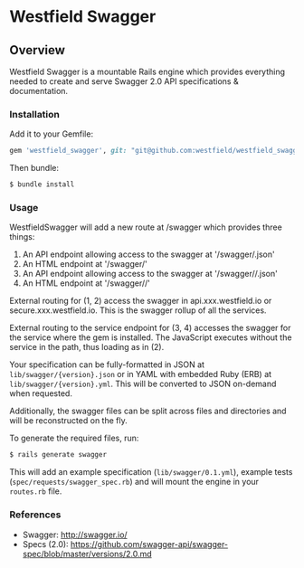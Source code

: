 # Westfield Swagger

## Overview

Westfield Swagger is a mountable Rails engine which provides everything needed to create and serve Swagger 2.0 API specifications & documentation.

### Installation
Add it to your Gemfile:
```ruby
gem 'westfield_swagger', git: "git@github.com:westfield/westfield_swagger.git"
```

Then bundle:

```bash
$ bundle install
```

### Usage

WestfieldSwagger will add a new route at /swagger which provides three things:

1. An API endpoint allowing access to the swagger at '/swagger/<revision>.json'
2. An HTML endpoint at '/swagger/<revision>'
3. An API endpoint allowing access to the swagger at '/swagger/<service>/<revision>.json'
4. An HTML endpoint at '/swagger/<service>/<revision>'

External routing for (1, 2) access the swagger in api.xxx.westfield.io or secure.xxx.westfield.io. This is the swagger rollup of all the services.

External routing to the service endpoint for (3, 4) accesses the swagger for the service where the gem is installed. The JavaScript executes without the service in the path, thus loading as in (2).

Your specification can be fully-formatted in JSON at `lib/swagger/{version}.json` or in YAML with embedded Ruby (ERB) at `lib/swagger/{version}.yml`. This will be converted to JSON on-demand when requested.

Additionally, the swagger files can be split across files and directories and will be reconstructed on the fly.

To generate the required files, run:

```bash
$ rails generate swagger
```

This will add an example specification (`lib/swagger/0.1.yml`), example tests (`spec/requests/swagger_spec.rb`) and will mount the engine in your `routes.rb` file.

### References
* Swagger: http://swagger.io/
* Specs (2.0): https://github.com/swagger-api/swagger-spec/blob/master/versions/2.0.md
